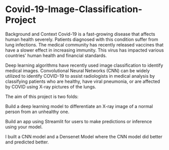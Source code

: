 # Covid-19-Image-Classification-Project

Background and Context
Covid-19 is a fast-growing disease that affects human health severely. Patients diagnosed with this condition suffer from lung infections. The medical community has recently released vaccines that have a slower effect in increasing immunity. This virus has impacted various countries\' human health and financial standards.

Deep learning algorithms have recently used image classification to identify medical images. Convolutional Neural Networks (CNN) can be widely utilized to identify COVID-19 to assist radiologists in medical analysis by classifying patients who are healthy, have viral pneumonia, or are affected by COVID using X-ray pictures of the lungs.

The aim of this project is two folds:

Build a deep learning model  to differentiate an X-ray image of a normal person from an unhealthy one.

Build an app using Streamlit for users to make predictions or inference using your model.

I built a CNN model and a Densenet Model where the CNN model did better and predicted better.


